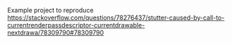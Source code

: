 Example project to reproduce https://stackoverflow.com/questions/78276437/stutter-caused-by-call-to-currentrenderpassdescriptor-currentdrawable-nextdrawa/78309790#78309790
